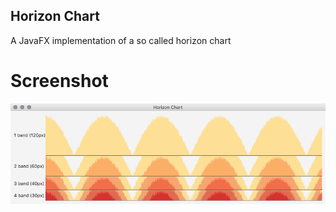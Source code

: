 ## Horizon Chart
A JavaFX implementation of a so called horizon chart

# Screenshot
![Overview](https://raw.githubusercontent.com/HanSolo/horizon/master/HorizonChart.png)

